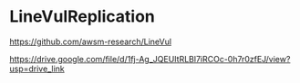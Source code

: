# LineVulReplication

https://github.com/awsm-research/LineVul




https://drive.google.com/file/d/1fj-Ag_JQEUItRLBl7iRCOc-0h7r0zfEJ/view?usp=drive_link
